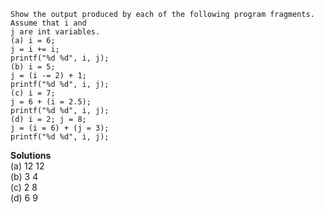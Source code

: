 ```
Show the output produced by each of the following program fragments. Assume that i and
j are int variables.
(a) i = 6;
j = i += i;
printf("%d %d", i, j);
(b) i = 5;
j = (i -= 2) + 1;
printf("%d %d", i, j);
(c) i = 7;
j = 6 + (i = 2.5);
printf("%d %d", i, j);
(d) i = 2; j = 8;
j = (i = 6) + (j = 3);
printf("%d %d", i, j);
```

**Solutions**  
(a) 12 12  
(b) 3 4  
(c) 2 8  
(d) 6 9  